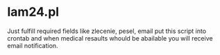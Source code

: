 # lam24.pl
Just fulfill required fields like zlecenie, pesel, email put this script into crontab and when medical resaults whould be abailable you will receive email notification.
